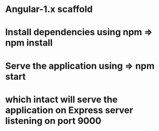 # Angular-1.x scaffold
# Install dependencies using npm => npm install 
# Serve the application using => npm start
# which intact will serve the application on Express server listening on port 9000 

